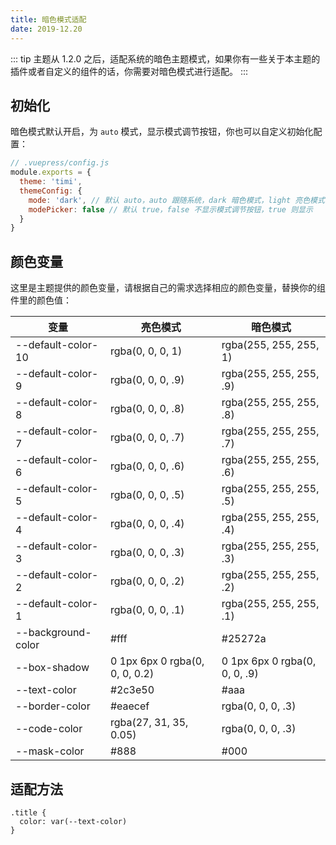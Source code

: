 ```yaml
---
title: 暗色模式适配
date: 2019-12.20
---
```


::: tip
主题从 1.2.0 之后，适配系统的暗色主题模式，如果你有一些关于本主题的插件或者自定义的组件的话，你需要对暗色模式进行适配。
:::

## 初始化 <Badge text="1.3.0+" />

暗色模式默认开启，为 `auto` 模式，显示模式调节按钮，你也可以自定义初始化配置：

```js
// .vuepress/config.js
module.exports = {
  theme: 'timi',
  themeConfig: {
    mode: 'dark', // 默认 auto，auto 跟随系统，dark 暗色模式，light 亮色模式
    modePicker: false // 默认 true，false 不显示模式调节按钮，true 则显示
  }
}  
```

## 颜色变量

这里是主题提供的颜色变量，请根据自己的需求选择相应的颜色变量，替换你的组件里的颜色值：

| 变量 | 亮色模式 | 暗色模式 |
|-|-|-|
|--default-color-10|rgba(0, 0, 0, 1)|rgba(255, 255, 255, 1)|
|--default-color-9|rgba(0, 0, 0, .9)|rgba(255, 255, 255, .9)|
|--default-color-8|rgba(0, 0, 0, .8)|rgba(255, 255, 255, .8)|
|--default-color-7|rgba(0, 0, 0, .7)|rgba(255, 255, 255, .7)|
|--default-color-6|rgba(0, 0, 0, .6)|rgba(255, 255, 255, .6)|
|--default-color-5|rgba(0, 0, 0, .5)|rgba(255, 255, 255, .5)|
|--default-color-4|rgba(0, 0, 0, .4)|rgba(255, 255, 255, .4)|
|--default-color-3|rgba(0, 0, 0, .3)|rgba(255, 255, 255, .3)|
|--default-color-2|rgba(0, 0, 0, .2)|rgba(255, 255, 255, .2)|
|--default-color-1|rgba(0, 0, 0, .1)|rgba(255, 255, 255, .1)|
|--background-color|#fff|#25272a|
|--box-shadow|0 1px 6px 0 rgba(0, 0, 0, 0.2)|0 1px 6px 0 rgba(0, 0, 0, .9)|
|--text-color|#2c3e50|#aaa|
|--border-color|#eaecef|rgba(0, 0, 0, .3)|
|--code-color|rgba(27, 31, 35, 0.05)|rgba(0, 0, 0, .3)|
|--mask-color|#888|#000|

## 适配方法

```stylus
.title {
  color: var(--text-color)
}
```
